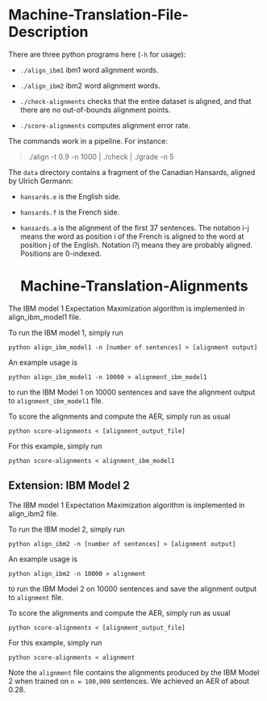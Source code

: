 # Machine-Translation-File-Description
There are three python programs here (`-h` for usage):

- `./align_ibm1` ibm1 word alignment words.

- `./align_ibm2` ibm2 word alignment words.

- `./check-alignments` checks that the entire dataset is aligned, and
  that there are no out-of-bounds alignment points.

- `./score-alignments` computes alignment error rate.

The commands work in a pipeline. For instance:

   > ./align -t 0.9 -n 1000 | ./check | ./grade -n 5

The `data` directory contains a fragment of the Canadian Hansards,
aligned by Ulrich Germann:

- `hansards.e` is the English side.

- `hansards.f` is the French side.

- `hansards.a` is the alignment of the first 37 sentences. The 
  notation i-j means the word as position i of the French is 
  aligned to the word at position j of the English. Notation 
  i?j means they are probably aligned. Positions are 0-indexed.

  # Machine-Translation-Alignments

The IBM model 1 Expectation Maximization algorithm is implemented in align_ibm_model1 file.

To run the IBM model 1, simply run 

    python align_ibm_model1 -n [number of sentences] > [alignment output]

An example usage is 

    python align_ibm_model1 -n 10000 > alignment_ibm_model1

to run the IBM Model 1 on 10000 sentences and save the alignment output to `alignment_ibm_model1` file.

To score the alignments and compute the AER, simply run as usual

    python score-alignments < [alignment_output_file]

For this example, simply run 
    
    python score-alignments < alignment_ibm_model1

## Extension: IBM Model 2
The IBM model 1 Expectation Maximization algorithm is implemented in align_ibm2 file.

To run the IBM model 2, simply run 

    python align_ibm2 -n [number of sentences] > [alignment output]

An example usage is 

    python align_ibm2 -n 10000 > alignment

to run the IBM Model 2 on 10000 sentences and save the alignment output to `alignment` file.

To score the alignments and compute the AER, simply run as usual

    python score-alignments < [alignment_output_file]

For this example, simply run 
    
    python score-alignments < alignment

Note the `alignment` file contains the alignments produced by the IBM Model 2 when trained on `n = 100,000` sentences. We achieved an AER of about 0.28. 

 

